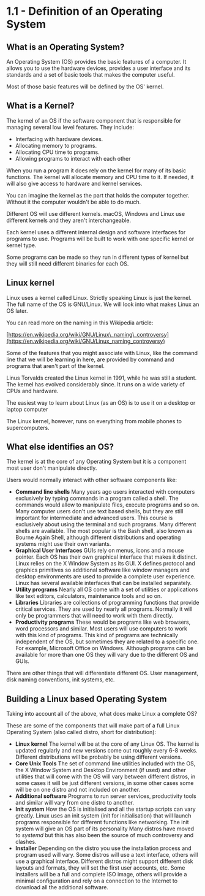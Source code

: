 # 1.1 - Definition of an Operating System

## What is an Operating System?

An Operating System \(OS\) provides the basic features of a computer. It allows you to use the hardware devices, provides a user interface and its standards and a set of basic tools that makes the computer useful.

Most of those basic features will be defined by the OS' kernel.

## What is a Kernel?

The kernel of an OS if the software component that is responsible for managing several low level features. They include:

* Interfacing with hardware devices.
* Allocating memory to programs.
* Allocating CPU time to programs.
* Allowing programs to interact with each other

When you run a program it does rely on the kernel for many of its basic functions. The kernel will allocate memory and CPU time to it. If needed, it will also give access to hardware and kernel services.

You can imagine the kernel as the part that holds the computer together. Without it the computer wouldn't be able to do much.

Different OS will use different kernels. macOS, Windows and Linux use different kernels and they aren't interchangeable.

Each kernel uses a different internal design and software interfaces for programs to use. Programs will be built to work with one specific kernel or kernel type.

Some programs can be made so they run in different types of kernel but they will still need different binaries for each OS.

## Linux kernel

Linux uses a kernel called Linux. Strictly speaking Linux is just the kernel. The full name of the OS is GNU/Linux. We will look into what makes Linux an OS later.

You can read more on the naming in this Wikipedia article:

[https://en.wikipedia.org/wiki/GNU/Linux\_naming\_controversy](https://en.wikipedia.org/wiki/GNU/Linux_naming_controversy)

Some of the features that you might associate with Linux, like the command line that we will be learning in here, are provided by command and programs that aren't part of the kernel.

Linus Torvalds created the Linux kernel in 1991, while he was still a student. The kernel has evolved considerably since. It runs on a wide variety of CPUs and hardware.

The easiest way to learn about Linux \(as an OS\) is to use it on a desktop or laptop computer

The Linux kernel, however, runs on everything from mobile phones to supercomputers.

## What else identifies an OS?

The kernel is at the core of any Operating System but it is a component most user don't manipulate directly.

Users would normally interact with other software components like:

* **Command line shells** Many years ago users interacted with computers exclusively by typing commands in a program called a shell. The commands would allow to manipulate files, execute programs and so on. Many computer users don't use text based shells, but they are still important for intermediate and advanced users. This course is exclusively about using the terminal and such programs. Many different shells are available. The most popular is the Bash shell, also known as Bourne Again Shell, although different distributions and operating systems might use their own variants.
* **Graphical User Interfaces** GUIs rely on menus, icons and a mouse pointer. Each OS has their own graphical interface that makes it distinct. Linux relies on the X Window System as its GUI. X defines protocol and graphics primitives so additional software like window managers and desktop environments are used to provide a complete user experience. Linux has several available interfaces that can be installed separately.
* **Utility programs** Nearly all OS come with a set of utilities or applications like text editors, calculators, maintenance tools and so on.
* **Libraries** Libraries are collections of programming functions that provide critical services. They are used by nearly all programs. Normally it will only be programmers that will need to work with them directly.
* **Productivity programs** These would be programs like web browsers, word processors and similar. Most users will use computers to work with this kind of programs. This kind of programs are technically independent of the OS, but sometimes they are related to a specific one. For example, Microsoft Office on Windows. Although programs can be available for more than one OS they will vary due to the different OS and GUIs.

There are other things that will differentiate different OS. User management, disk naming conventions, init systems, etc.

## Building a Linux based Operating System

Taking into account all of the above, what does make Linux a complete OS?

These are some of the components that will make part of a full Linux Operating System \(also called distro, short for distribution\):

* **Linux kernel** The kernel will be at the core of any Linux OS. The kernel is updated regularly and new versions come out roughly every 6-8 weeks. Different distributions will be probably be using different versions.
* **Core Unix Tools** The set of command line utilities included with the OS, the X Window System and Desktop Environment \(if used\) and other utilities that will come with the OS will vary between different distros, in some cases it will be just different versions, in some other cases some will be on one distro and not included on another.
* **Additional software** Programs to run server services, productivity tools and similar will vary from one distro to another.
* **Init system** How the OS is initialised and all the startup scripts can vary greatly. Linux uses an init system \(init for initialisation\) that will launch programs responsible for different functions like networking. The init system will give an OS part of its personality Many distros have moved to _systemd_ but this has also been the source of much controversy and clashes.
* **Installer** Depending on the distro you use the installation process and program used will vary. Some distros will use a text interface, others will use a graphical interface. Different distros might support different disk layouts and formats, they will set the first user accounts, etc. Some installers will be a full and complete ISO image, others will provide a minimal configuration and rely on a connection to the Internet to download all the additional software.

